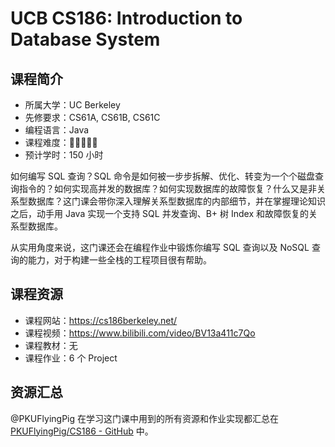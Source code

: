# UCB CS186: Introduction to Database System

## 课程简介

- 所属大学：UC Berkeley
- 先修要求：CS61A, CS61B, CS61C
- 编程语言：Java
- 课程难度：🌟🌟🌟🌟🌟
- 预计学时：150 小时

如何编写 SQL 查询？SQL 命令是如何被一步步拆解、优化、转变为一个个磁盘查询指令的？如何实现高并发的数据库？如何实现数据库的故障恢复？什么又是非关系型数据库？这门课会带你深入理解关系型数据库的内部细节，并在掌握理论知识之后，动手用 Java 实现一个支持 SQL 并发查询、B+ 树 Index 和故障恢复的关系型数据库。

从实用角度来说，这门课还会在编程作业中锻炼你编写 SQL 查询以及 NoSQL 查询的能力，对于构建一些全栈的工程项目很有帮助。

## 课程资源

- 课程网站：<https://cs186berkeley.net/>
- 课程视频：<https://www.bilibili.com/video/BV13a411c7Qo>
- 课程教材：无
- 课程作业：6 个 Project

## 资源汇总

@PKUFlyingPig 在学习这门课中用到的所有资源和作业实现都汇总在 [PKUFlyingPig/CS186 - GitHub](https://github.com/PKUFlyingPig/CS186) 中。
